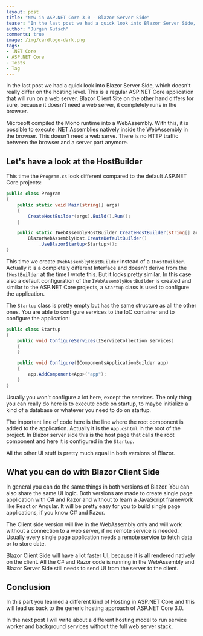 ```yaml
---
layout: post
title: "New in ASP.NET Core 3.0 - Blazor Server Side"
teaser: "In the last post we had a quick look into Blazor Server Side, which doesn't really differ on the hosting level. Blazor Client Site on the other hand differs for sure, because it doesn't need a web server, it completely runs in the browser inside a WebAssembly."
author: "Jürgen Gutsch"
comments: true
image: /img/cardlogo-dark.png
tags: 
- .NET Core
- ASP.NET Core
- Tests
- Tag
---
```


In the last post we had a quick look into Blazor Server Side, which doesn't really differ on the hosting level. This is a regular ASP.NET Core application that will run on a web server. Blazor Client Site on the other hand differs for sure, because it doesn't need a web server, it completely runs in the browser.

Microsoft compiled the Mono runtime into a WebAssembly. With this, it is possible to execute .NET Assemblies natively inside the WebAssembly in the browser. This doesn't need a web serve. There is no HTTP traffic between the browser and a server part anymore.

## Let's have a look at the HostBuilder

This time the `Program.cs` look different compared to the default ASP.NET Core projects:

``` csharp
public class Program
{
    public static void Main(string[] args)
    {
        CreateHostBuilder(args).Build().Run();
    }

    public static IWebAssemblyHostBuilder CreateHostBuilder(string[] args) =>
        BlazorWebAssemblyHost.CreateDefaultBuilder()
            .UseBlazorStartup<Startup>();
}
```

This time we create `IWebAssemblyHostBuilder` instead of a `IHostBuilder`. Actually it is a completely different Interface and doesn't derive from the `IHostBuilder` at the time I wrote this. But it looks pretty similar. In this case also a default configuration of the `IWebAssemblyHostBuilder` is created and similar to the ASP.NET Core projects, a `Startup` class is used to configure the application.

The `Startup` class is pretty empty but has the same structure as all the other ones. You are able to configure services to the IoC container and to configure the application:

``` csharp
public class Startup
{
    public void ConfigureServices(IServiceCollection services)
    {
    }

    public void Configure(IComponentsApplicationBuilder app)
    {
        app.AddComponent<App>("app");
    }
}
```

Usually you won't configure a lot here, except the services. The only thing you can really do here is to execute code on startup, to maybe initialize a kind of a database or whatever you need to do on startup.

The important line of code here is the line where the root component is added to the application. Actually it is the `App.cshtml` in the root of the project. In Blazor server side this is the host page that calls the root component and here it is configured in the `Startup`. 

All the other UI stuff is pretty much equal in both versions of Blazor. 

## What you can do with Blazor Client Side

In general you can do the same things in both versions of Blazor. You can also share the same UI logic. Both versions are made to create single page application with C# and Razor and without to learn a JavaScript framework like React or Angular. It will be pretty easy for you to build single page applications, if you know C# and Razor.

The Client side version will live in the WebAssembly only and will work without a connection to a web server, if no remote service is needed. Usually every single page application needs a remote service to fetch data or to store date.

Blazor Client Side will have a lot faster UI, because it is all rendered natively on the client. All the C# and Razor code is running in the WebAssembly and Blazor Server Side still needs to send UI from the server to the client.

## Conclusion

In this part you learned a different kind of Hosting  in ASP.NET Core and this will lead us back to the generic hosting approach of ASP.NET Core 3.0.

In the next post I will write about a different hosting model to run service worker and background services without the full web server stack.
